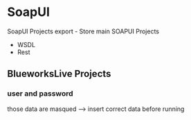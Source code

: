 # SoapUI
SoapUI Projects export - Store main SOAPUI Projects
- WSDL
- Rest

## BlueworksLive Projects
### user and password 
those data are masqued --> insert correct data before running 
